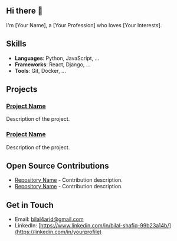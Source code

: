 ## Hi there 👋

I'm [Your Name], a [Your Profession] who loves [Your Interests].

## Skills
- **Languages**: Python, JavaScript, ...
- **Frameworks**: React, Django, ...
- **Tools**: Git, Docker, ...

## Projects
### [Project Name](Link)
Description of the project.

### [Project Name](Link)
Description of the project.

## Open Source Contributions
- [Repository Name](Link) - Contribution description.
- [Repository Name](Link) - Contribution description.

## Get in Touch
- Email: [bilal4arid@gmail.com](mailto:your-email@example.com)
- LinkedIn: [https://www.linkedin.com/in/bilal-shafiq-99b23a14b/](https://linkedin.com/in/yourprofile)
